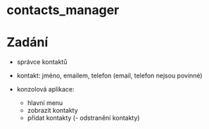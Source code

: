 # contacts_manager

# Zadání
- správce kontaktů
- kontakt: jméno, emailem, telefon (email, telefon nejsou povinné)

- konzolová aplikace:
    - hlavní menu
    - zobrazit kontakty
    - přidat kontakty
    (- odstranění kontakty)